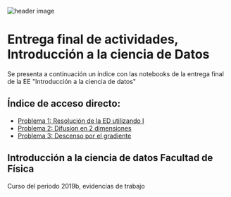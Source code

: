 ![header image](https://www.uv.mx/ffia/files/2012/09/playerLogo2.jpg)

# Entrega final de actividades, Introducción a la ciencia de Datos
Se presenta a continuación un índice con las notebooks de la entrega final de la EE "Introducción a la ciencia de datos"

## Índice de acceso directo:
- [Problema 1: Resolución de la ED utilizando I](https://github.com/EisaacJC/Ciencia-de-Datos-Personal/blob/master/ED1.ipynb)
- [Problema 2: Difusion en 2 dimensiones](https://github.com/EisaacJC/Ciencia-de-Datos-Personal/blob/master/2D_dif.ipynb)
- [Problema 3: Descenso por el gradiente](https://github.com/EisaacJC/Ciencia-de-Datos-Personal/blob/master/Descensoxelgrad.ipynb)

## Introducción a la ciencia de datos Facultad de Física
Curso del periodo 2019b, evidencias de trabajo
